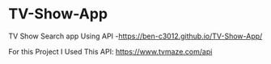 # TV-Show-App
TV Show Search app Using API  -https://ben-c3012.github.io/TV-Show-App/


For this Project I Used This API: https://www.tvmaze.com/api
